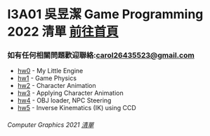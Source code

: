 # I3A01 吳昱潔 Game Programming 2022 清單 [前往首頁](https://wuyuchieh.github.io/GPhws/index.html)
### 如有任何相關問題歡迎聯絡:[carol26435523@gmail.com](mailto:carol26435523@gmail.com)
- [hw0](https://github.com/WuYuChieh/GPhws/tree/master/hw0) - My Little Engine
- [hw1](https://github.com/WuYuChieh/GPhws/tree/master/hw1) - Game Physics
- [hw2](https://github.com/WuYuChieh/GPhws/tree/master/hw2) - Character Animation
- [hw3](https://github.com/WuYuChieh/GPhws/tree/master/hw3) - Applying Character Animation
- [hw4](https://github.com/WuYuChieh/GPhws/tree/master/hw4) - OBJ loader, NPC Steering 
- [hw5](https://github.com/WuYuChieh/GPhws/tree/master/hw5) - Inverse Kinematics (IK) using CCD 
###### Computer Graphics 2021 [清單](https://github.com/WuYuChieh/CGhws)